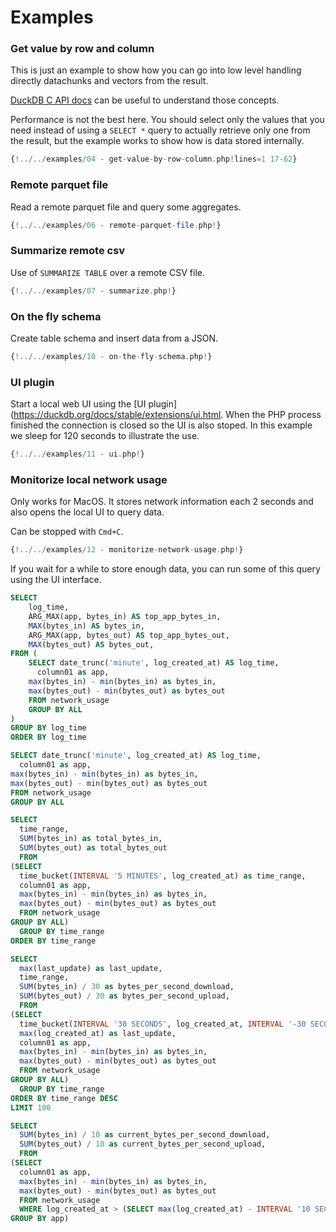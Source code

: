 # Examples

### Get value by row and column

This is just an example to show how you can go into low level
handling directly datachunks and vectors from the result.

[DuckDB C API docs](https://duckdb.org/docs/stable/clients/c/overview) can be useful to understand those concepts.

Performance is not the best here. You should select only
the values that you need instead of using a `SELECT *` query
to actually retrieve only one from the result,
but the example works to show how is data stored internally.

```php
{!../../examples/04 - get-value-by-row-column.php!lines=1 17-62}
```

### Remote parquet file

Read a remote parquet file and query some aggregates.

```php
{!../../examples/06 - remote-parquet-file.php!}
```

### Summarize remote csv

Use of `SUMMARIZE TABLE` over a remote CSV file.

```php
{!../../examples/07 - summarize.php!}
```

### On the fly schema

Create table schema and insert data from a JSON.

```php
{!../../examples/10 - on-the-fly-schema.php!}
```

### UI plugin

Start a local web UI using the [UI plugin](https://duckdb.org/docs/stable/extensions/ui.html.
When the PHP process finished the connection is closed so the UI is also stoped.
In this example we sleep for 120 seconds to illustrate the use.

```php
{!../../examples/11 - ui.php!}
```

### Monitorize local network usage

Only works for MacOS. It stores network information each 2 seconds
and also opens the local UI to query data.

Can be stopped with `Cmd+C`.

```php
{!../../examples/12 - monitorize-network-usage.php!}
```

If you wait for a while to store enough data, you can run some
of this query using the UI interface.

```sql
SELECT 
    log_time,
    ARG_MAX(app, bytes_in) AS top_app_bytes_in,
    MAX(bytes_in) AS bytes_in,
    ARG_MAX(app, bytes_out) AS top_app_bytes_out,
    MAX(bytes_out) AS bytes_out,
FROM (
    SELECT date_trunc('minute', log_created_at) AS log_time,
      column01 as app,
    max(bytes_in) - min(bytes_in) as bytes_in,
    max(bytes_out) - min(bytes_out) as bytes_out
    FROM network_usage
    GROUP BY ALL
) 
GROUP BY log_time
ORDER BY log_time
```

```sql
SELECT date_trunc('minute', log_created_at) AS log_time,
  column01 as app,
max(bytes_in) - min(bytes_in) as bytes_in,
max(bytes_out) - min(bytes_out) as bytes_out
FROM network_usage
GROUP BY ALL
```

```sql
SELECT
  time_range,
  SUM(bytes_in) as total_bytes_in,
  SUM(bytes_out) as total_bytes_out
  FROM
(SELECT 
  time_bucket(INTERVAL '5 MINUTES', log_created_at) as time_range,
  column01 as app,
  max(bytes_in) - min(bytes_in) as bytes_in,
  max(bytes_out) - min(bytes_out) as bytes_out
  FROM network_usage
GROUP BY ALL)
  GROUP BY time_range
ORDER BY time_range
```

```sql
SELECT
  max(last_update) as last_update,
  time_range,
  SUM(bytes_in) / 30 as bytes_per_second_download,
  SUM(bytes_out) / 30 as bytes_per_second_upload,
  FROM
(SELECT 
  time_bucket(INTERVAL '30 SECONDS', log_created_at, INTERVAL '-30 SECONDS') as time_range,
  max(log_created_at) as last_update,
  column01 as app,
  max(bytes_in) - min(bytes_in) as bytes_in,
  max(bytes_out) - min(bytes_out) as bytes_out
  FROM network_usage
GROUP BY ALL)
  GROUP BY time_range
ORDER BY time_range DESC
LIMIT 100
```

```sql
SELECT
  SUM(bytes_in) / 10 as current_bytes_per_second_download,
  SUM(bytes_out) / 10 as current_bytes_per_second_upload,
  FROM
(SELECT 
  column01 as app,
  max(bytes_in) - min(bytes_in) as bytes_in,
  max(bytes_out) - min(bytes_out) as bytes_out
  FROM network_usage
  WHERE log_created_at > (SELECT max(log_created_at) - INTERVAL '10 SECONDS' FROM network_usage)
GROUP BY app)
```
